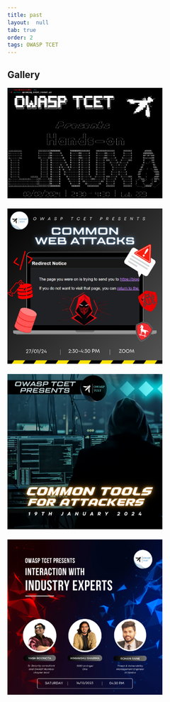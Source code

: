 ```yaml
---
title: past
layout:  null
tab: true
order: 2
tags: OWASP TCET
---
```




## Gallery

<div class="gallery">
   <div class="gallery-item">
        <img src="./assets/images/PAST EVENTS/owasp_banner(3).png" alt="Event 1">
        <div class="gallery-text">
            <p>Event Name: <strong>Hands On Linux</strong></p>
            <p>Date: February 2, 2024</p>
            <p>Time: 2:30 - 4:30</p>
            <p>Platform: TCET CAMPUS</p>
            <p>Speaker: Mr Sharez Shaikh</p>
        </div>
   </div>
   <div class="gallery-item">
        <img src="./assets/images/PAST EVENTS/Web Attacks(1).png" alt="Event 2">
        <div class="gallery-text">
            <p>Event Name: <strong>Common Web Attacks</strong></p>
            <p>Date: January 27, 2024</p>
            <p>Time: 2:30 - 4:30</p>
            <p>Platform: Zoom</p>
             <p>Speaker: Mr Vaibhav Singh</p>
        </div>
   </div>
     <div class="gallery-item">
        <img src="./assets/images/PAST EVENTS/OWASP.png" alt="Event 2">
        <div class="gallery-text">
            <p>Event Name: <strong>Common Tools For Attackers</strong></p>
            <p>Date: January 19, 2024</p>
            <p>Time: 2:30 - 4:30</p>
            <p>Platform: Zoom</p>
             <p>Speaker: Mr Shivam Mishra</p>
        </div>
   </div>
     <div class="gallery-item">
        <img src="./assets/images/PAST EVENTS/Green White Modern Business Flyer (Instagram Post).png" alt="Event 2">
        <div class="gallery-text">
            <p>Event Name: <strong>Interaction With Industry Experts</strong></p>
            <p>Date: January 27, 2024</p>
            <p>Time: 2:30 - 4:30</p>
            <p>Platform: TCET CAMPUS</p>
             <p>Speaker: Mr Yash Roongta</p>
             <p>Speaker: Mr Himanshu Sharma</p>
             <p>Speaker: Mr Rohan Rane</p>
        </div>
   </div>
   <!-- Add more gallery items as needed -->
</div>

<style>
    .gallery {
        display: grid;
        grid-template-columns: repeat(auto-fit, minmax(250px, 1fr));
        grid-gap: 20px;
    }

 .gallery-item {
    position: relative;
    object-fit: contain;
}

.gallery-text {
    position: absolute;
    bottom: 0;
    left: 0;
    visibility: hidden; /* Hide the text by default */
    opacity: 0; /* Start with opacity 0 */
    background-color: rgba(255, 255, 255, 0.8);
    padding: 10px;
    width: 100%;
    box-sizing: border-box;
    transition: visibility 0s, opacity 0.5s; /* Add transition effect */
}

.gallery-item:hover .gallery-text {
    visibility: visible; /* Show the text on hover */
    opacity: 1; /* Make the text fully visible */
}

.gallery-item img {
    width: 350px;
    height: auto;
}

</style>